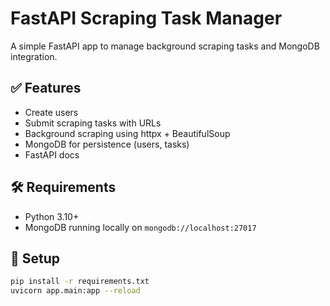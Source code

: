 # FastAPI Scraping Task Manager

A simple FastAPI app to manage background scraping tasks and MongoDB integration.

## ✅ Features

- Create users
- Submit scraping tasks with URLs
- Background scraping using httpx + BeautifulSoup
- MongoDB for persistence (users, tasks)
- FastAPI docs

## 🛠 Requirements

- Python 3.10+
- MongoDB running locally on `mongodb://localhost:27017`

## 🚀 Setup

```bash
pip install -r requirements.txt
uvicorn app.main:app --reload
